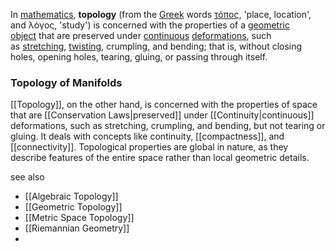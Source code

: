 
In [mathematics](https://en.wikipedia.org/wiki/Mathematics "Mathematics"), **topology** (from the [Greek](https://en.wikipedia.org/wiki/Greek_language "Greek language") words [τόπος](https://en.wiktionary.org/wiki/%CF%84%CF%8C%CF%80%CE%BF%CF%82 "wikt:τόπος"), 'place, location', and λόγος, 'study') is concerned with the properties of a [geometric object](https://en.wikipedia.org/wiki/Mathematical_object "Mathematical object") that are preserved under [continuous](https://en.wikipedia.org/wiki/Continuous_function "Continuous function") [deformations](https://en.wikipedia.org/wiki/Deformation_theory "Deformation theory"), such as [stretching](https://en.wikipedia.org/wiki/Stretch_factor "Stretch factor"), [twisting](https://en.wikipedia.org/wiki/Twist_(mathematics) "Twist (mathematics)"), crumpling, and bending; that is, without closing holes, opening holes, tearing, gluing, or passing through itself.

### Topology of Manifolds
[[Topology]], on the other hand, is concerned with the properties of space that are [[Conservation Laws|preserved]] under [[Continuity|continuous]] deformations, such as stretching, crumpling, and bending, but not tearing or gluing. It deals with concepts like continuity, [[compactness]], and [[connectivity]]. Topological properties are global in nature, as they describe features of the entire space rather than local geometric details.

see also
- [[Algebraic Topology]]
- [[Geometric Topology]]
- [[Metric Space Topology]]
- [[Riemannian Geometry]]
- 